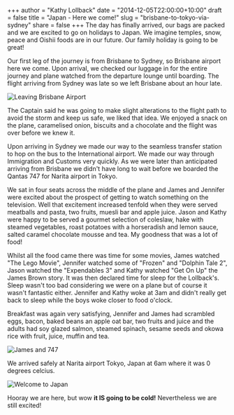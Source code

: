 +++
author = "Kathy Lollback"
date = "2014-12-05T22:00:00+10:00"
draft = false
title = "Japan - Here we come!"
slug = "brisbane-to-tokyo-via-sydney"
share = false
+++
The day has finally arrived, our bags are packed and we are excited to go on holidays to Japan. We imagine temples, snow, peace and Oishii foods are in our future.  Our family holiday is going to be great!

Our first leg of the journey is from Brisbane to Sydney, so Brisbane airport here we come. Upon arrival, we checked our luggage in for the entire journey and plane watched from the departure lounge until boarding.  The flight arriving from Sydney was late so we left Brisbane about an hour late.  

![Leaving Brisbane Airport](/images/2014/12/2014-12-05-17-18-42-2.jpg)

The Captain said he was going to make slight alterations to the flight path to avoid the storm and keep us safe, we liked that idea. We enjoyed a snack on the plane, caramelised onion, biscuits and a chocolate and the flight was over before we knew it.

Upon arriving in Sydney we made our way to the seamless transfer station to hop on the bus to the International airport.  We made our way through Immigration and Customs very quickly.  As we were later than anticipated arriving from Brisbane we didn't have long to wait before we boarded the Qantas 747 for Narita airport in Tokyo.

We sat in four seats across the middle of the plane and James and Jennifer were excited about the prospect of getting to watch something on the television. Well that excitement increased tenfold when they were served meatballs and pasta, two fruits, muesli bar and apple juice.  Jason and Kathy were happy to be served a gourmet selection of coleslaw, hake with steamed vegetables, roast potatoes with a horseradish and lemon sauce, salted caramel chocolate mousse and tea. My goodness that was a lot of food!

Whilst all the food came there was time for some movies, James watched "The Lego Movie", Jennifer watched some of "Frozen" and "Dolphin Tale 2", Jason watched the "Expendables 3" and Kathy watched "Get On Up" the James Brown story.  It was then declared time for sleep for the Lollback's. Sleep wasn't too bad considering we were on a plane but of course it wasn't fantastic either. Jennifer and Kathy woke at 3am and didn't really get back to sleep while the boys woke closer to food o'clock. 

Breakfast was again very satisfying, Jennifer and James had scrambled eggs, bacon, baked beans an apple oat bar, two fruits and juice and the adults had soy glazed salmon, steamed spinach, sesame seeds and okowa rice with fruit, juice, muffin and tea.

![James and 747](/images/2014/12/2014-12-06-06-30-21-1.jpg)

We arrived safely at Narita airport Tokyo, Japan at 6am where it was 0 degrees celcius.  

![Welcome to Japan](/images/2014/12/2014-12-06-06-25-51-2.jpg)

Hooray we are here, but wow **it IS going to be cold!** Nevertheless we are still excited!